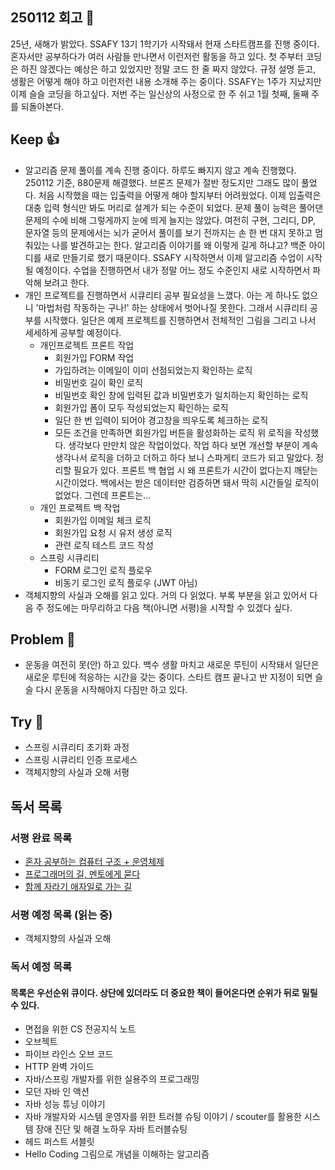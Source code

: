 ## 250112 회고 💬
25년, 새해가 밝았다. SSAFY 13기 1학기가 시작돼서 현재 스타트캠프를 진행 중이다. 혼자서만 공부하다가 여러 사람들 만나면서 이런저런 활동을 하고 있다. 첫 주부터 코딩은 하진 않겠다는 예상은 하고 있었지만 정말 코드 한 줄 짜지 않았다. 규정 설명 듣고, 생활은 어떻게 해야 하고 이런저런 내용 소개해 주는 중이다. SSAFY는 1주가 지났지만 이제 슬슬 코딩을 하고싶다. 저번 주는 일신상의 사정으로 한 주 쉬고 1월 첫째, 둘째 주를 되돌아본다.

## Keep 👍
- 알고리즘 문제 풀이를 계속 진행 중이다. 하루도 빠지지 않고 계속 진행했다. 250112 기준, 880문제 해결했다. 브론즈 문제가 절반 정도지만 그래도 많이 풀었다. 처음 시작했을 때는 입출력을 어떻게 해야 할지부터 어려웠었다. 이제 입출력은 대충 입력 형식만 봐도 머리로 설계가 되는 수준이 되었다. 문제 풀이 능력은 풀어댄 문제의 수에 비해 그렇게까지 눈에 띄게 늘지는 않았다. 여전히 구현, 그리디, DP, 문자열 등의 문제에서는 뇌가 굳어서 풀이를 보기 전까지는 손 한 번 대지 못하고 멈춰있는 나를 발견하고는 한다. 알고리즘 이야기를 왜 이렇게 길게 하냐고? 백준 아이디를 새로 만들기로 했기 때문이다. SSAFY 시작하면서 이제 알고리즘 수업이 시작될 예정이다. 수업을 진행하면서 내가 정말 어느 정도 수준인지 새로 시작하면서 파악해 보려고 한다.
- 개인 프로젝트를 진행하면서 시큐리티 공부 필요성을 느꼈다. 아는 게 하나도 없으니 '마법처럼 작동하는 구나!' 하는 상태에서 벗어나질 못한다. 그래서 시큐리티 공부를 시작했다. 일단은 예제 프로젝트를 진행하면서 전체적인 그림을 그리고 나서 세세하게 공부할 예정이다.
	- 개인프로젝트 프론트 작업
		- 회원가입 FORM 작업
		- 가입하려는 이메일이 이미 선점되었는지 확인하는 로직
		- 비밀번호 길이 확인 로직
		- 비밀번호 확인 창에 입력된 값과 비밀번호가 일치하는지 확인하는 로직
		- 회원가입 폼이 모두 작성되었는지 확인하는 로직
		- 일단 한 번 입력이 되어야 경고창을 띄우도록 체크하는 로직
		- 모든 조건을 만족하면 회원가입 버튼을 활성화하는 로직
		위 로직을 작성했다. 생각보다 만만치 않은 작업이었다. 작업 하다 보면 개선할 부분이 계속 생각나서 로직을 더하고 더하고 하다 보니 스파게티 코드가 되고 말았다. 정리할 필요가 있다. 프론트 백 협업 시 왜 프론트가 시간이 없다는지 깨닫는 시간이었다. 백에서는 받은 데이터만 검증하면 돼서 딱히 시간들일 로직이 없었다. 그런데 프론트는...
	- 개인 프로젝트 백 작업
		- 회원가입 이메일 체크 로직
		- 회원가입 요청 시 유저 생성 로직
		- 관련 로직 테스트 코드 작성
	- 스프링 시큐리티
		- FORM 로그인 로직 플로우
		- 비동기 로그인 로직 플로우 (JWT 아님)
- 객체지향의 사실과 오해를 읽고 있다. 거의 다 읽었다. 부록 부분을 읽고 있어서 다음 주 정도에는 마무리하고 다음 책(아니면 서평)을 시작할 수 있겠다 싶다.

## Problem 🤢
- 운동을 여전히 못(안) 하고 있다. 백수 생활 마치고 새로운 루틴이 시작돼서 일단은 새로운 루틴에 적응하는 시간을 갖는 중이다. 스타트 캠프 끝나고 반 지정이 되면 슬슬 다시 운동을 시작해야지 다짐만 하고 있다.

## Try 🧚
- 스프링 시큐리티 초기화 과정
- 스프링 시큐리티 인증 프로세스
- 객체지향의 사실과 오해 서평

## 독서 목록

### 서평 완료 목록
- [혼자 공부하는 컴퓨터 구조 + 운영체제](https://velog.io/@regular_jk_kim/혼자-공부하는-컴퓨터-구조-운영체제-를-읽고)
- [프로그래머의 길, 멘토에게 묻다](https://velog.io/@regular_jk_kim/프로그래머의-길-멘토에게-묻다-를-읽고-24jpq345)
- [함께 자라기 애자일로 가는 길](https://velog.io/@regular_jk_kim/함께-자라기-를-읽고)

###  서평 예정 목록 (읽는 중) 
- 객체지향의 사실과 오해

### 독서 예정 목록
#### 목록은 우선순위 큐이다. 상단에 있더라도 더 중요한 책이 들어온다면 순위가 뒤로 밀릴 수 있다.
- 면접을 위한 CS 전공지식 노트
- 오브젝트
- 파이브 라인스 오브 코드
- HTTP 완벽 가이드
- 자바/스프링 개발자를 위한 실용주의 프로그래밍
- 모던 자바 인 액션
- 자바 성능 튜닝 이야기 
- 자바 개발자와 시스템 운영자를 위한 트러블 슈팅 이야기 / scouter를 활용한 시스템 장애 진단 및 해결 노하우 자바 트러블슈팅
- 헤드 퍼스트 서블릿
- Hello Coding 그림으로 개념을 이해하는 알고리즘

